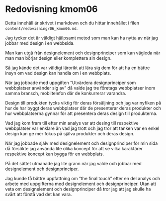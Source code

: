 ---
---
Redovisning kmom06
=========================

Detta innehåll är skrivet i markdown och du hittar innehållet i filen `content/redovisning/06_kmom06.md`.

Jag tycker det är väldigt hjälpsamt metod som man kan ha nytta av när jag jobbar med design i en webbsida.

Man kan utgå från designelement och designprinciper som kan vägleda när man man börjar design eller komplettera sin design.

Så jag kände det var väldigt lärorikt att lära sig dem för att ha en bättre insyn om vad design kan handla om i en webbplats.

När jag jobbade med uppgiften “Utvärdera designprinciper som webbplatser använder sig av” då valde jag tre företags webbplatser inom samma bransch, mobiltelefon där de konkurrerar varandra.

Design till produkten tycks viktig för deras försäljning och jag var nyfiken på hur de har byggt deras webbplatser där de presenterar deras produkter och hur webbplatserna gynnar för att presentera deras design till produkterna.

Vad jag kom fram till efter min analys var att desing till respektive webbplatser var enklare än vad jag trott och jag tror att tanken var en enkel design kan ge mer fokus på själva produkter och deras design.

När jag jobbade själv med designelement och designprinciper för min sida då försökte jag använda lite olika koncept för att se vilka karaktärer respektive koncept kan bygga för en webbplats.

På det sättet utmanade jag lite grann när jag valde och jobbar med designelement och designprinciper.

Jag kunde få bättre uppfattning om “the final touch” efter en del analys och arbete med uppgifterna med designelement och designprinciper. Utan att veta om designelement och designprinciper då tror jag att jag skulle ha svårt att förstå vad det kan vara.
